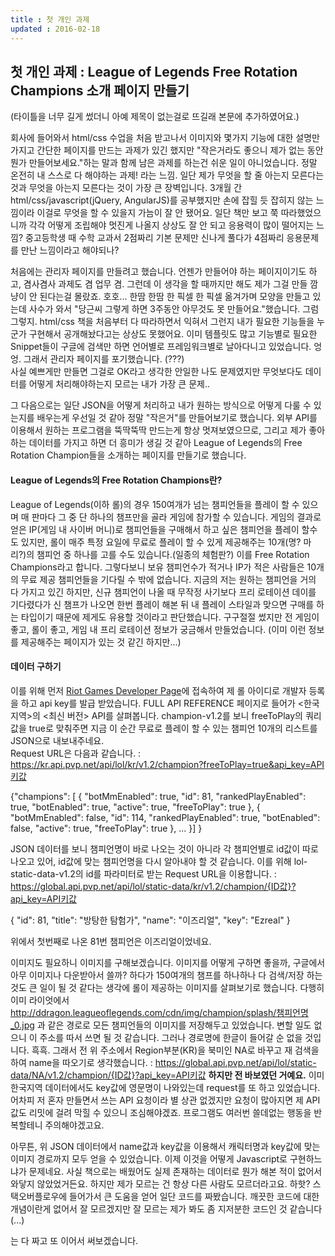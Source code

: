 ```yaml
---
title : 첫 개인 과제
updated : 2016-02-18
---
```


## 첫 개인 과제 : League of Legends Free Rotation Champions 소개 페이지 만들기

(타이틀을 너무 길게 썼더니 아예 제목이 없는걸로 뜨길래 본문에 추가하였어요.)

회사에 들어와서 html/css 수업을 처음 받고나서 이미지와 몇가지 기능에 대한 설명만 가지고 간단한 페이지를 만드는 과제가 있긴 했지만 "작은거라도 좋으니 제가 없는 동안 뭔가 만들어보세요."하는 말과 함께 남은 과제를 하는건 쉬운 일이 아니었습니다. 정말 온전히 내 스스로 다 해야하는 과제! 라는 느낌.
일단 제가 무엇을 할 줄 아는지 모른다는 것과 무엇을 아는지 모른다는 것이 가장 큰 장벽입니다. 3개월 간 html/css/javascript(jQuery, AngularJS)를 공부했지만 손에 잡힐 듯 잡히지 않는 느낌이라 이걸로 무엇을 할 수 있을지 가늠이 잘 안 됐어요. 일단 책만 보고 쭉 따라했었으니까 각각 어떻게 조립해야 멋진게 나올지 상상도 잘 안 되고 응용력이 많이 떨어지는 느낌? 중고등학생 때 수학 교과서 2점짜리 기본 문제만 신나게 풀다가 4점짜리 응용문제를 만난 느낌이라고 해야되나?
   
처음에는 관리자 페이지를 만들려고 했습니다. 언젠가 만들어야 하는 페이지이기도 하고, 겸사겸사 과제도 겸 업무 겸. 그런데 이 생각을 할 때까지만 해도 제가 그걸 만들 깜냥이 안 된다는걸 몰랐죠. 호호...
한땀 한땀 한 픽셀 한 픽셀 옮겨가며 모양을 만들고 있는데 사수가 와서 "당근씨 그렇게 하면 3주동안 아무것도 못 만들어요."했습니다.
그럼 그렇지. html/css 책을 처음부터 다 따라하면서 익혀서 그런지 내가 필요한 기능들을 누군가 구현해서 공개해놨다고는 상상도 못했어요.
이미 템플릿도 많고 기능별로 필요한 Snippet들이 구글에 검색만 하면 언어별로 프레임워크별로 날아다니고 있었습니다. 엉엉.
그래서 관리자 페이지를 포기했습니다. (???)   
사실 예쁘게만 만들면 그걸로 OK라고 생각한 안일한 나도 문제였지만 무엇보다도 데이터를 어떻게 처리해야하는지 모르는 내가 가장 큰 문제..
   
그 다음으로는 일단 JSON을 어떻게 처리하고 내가 원하는 방식으로 어떻게 다룰 수 있는지를 배우는게 우선일 것 같아 정말 "작은거"를 만들어보기로 했습니다.
외부 API를 이용해서 원하는 프로그램을 뚝딱뚝딱 만드는게 항상 멋져보였으므로, 그리고 제가 좋아하는 데이터를 가지고 하면 더 흥미가 생길 것 같아 League of Legends의 Free Rotation Champion들을 소개하는 페이지를 만들기로 했습니다.
   
#### League of Legends의 Free Rotation Champions란?   
   
League of Legends(이하 롤)의 경우 150여개가 넘는 챔피언들을 플레이 할 수 있으며 매 판마다 그 중 단 하나의 챔프만을 골라 게임에 참가할 수 있습니다.
게임의 결과로 얻은 IP(게임 내 사이버 머니)로 챔피언들을 구매해서 하고 싶은 챔피언을 플레이 할수도 있지만, 롤이 매주 특정 요일에 무료로 플레이 할 수 있게 제공해주는 10개(명? 마리?)의 챔피언 중 하나를 고를 수도 있습니다.(일종의 체험판?) 이를 Free Rotation Champions라고 합니다.
그렇다보니 보유 챔피언수가 적거나 IP가 적은 사람들은 10개의 무료 제공 챔피언들을 기다릴 수 밖에 없습니다. 지금의 저는 원하는 챔피언을 거의 다 가지고 있긴 하지만, 신규 챔피언이 나올 때 무작정 사기보다 프리 로테이션 데이를 기다렸다가 신 챔프가 나오면 한번 플레이 해본 뒤 내 플레이 스타일과 맞으면 구매를 하는 타입이기 때문에 제게도 유용할 것이라고 판단했습니다.
구구절절 썼지만 전 게임이 좋고, 롤이 좋고, 게임 내 프리 로테이션 정보가 궁금해서 만들었습니다. (이미 이런 정보를 제공해주는 페이지가 있는 것 같긴 하지만...)
   
#### 데이터 구하기
   
이를 위해 먼저 [Riot Games Developer Page](https://developer.riotgames.com/)에 접속하여 제 롤 아이디로 개발자 등록을 하고 api key를 발급 받았습니다.
FULL API REFERENCE 페이지로 들어가 <한국 지역>의 <최신 버전> API를 살펴봅니다.
champion-v1.2를 보니 freeToPlay의 쿼리값을 true로 맞춰주면 지금 이 순간 무료로 플레이 할 수 있는 챔피언 10개의 리스트를 JSON으로 내보내주네요.   
Request URL은 다음과 같습니다. : https://kr.api.pvp.net/api/lol/kr/v1.2/champion?freeToPlay=true&api_key=API키값

{"champions": [
   {
      "botMmEnabled": true,
      "id": 81,
      "rankedPlayEnabled": true,
      "botEnabled": true,
      "active": true,
      "freeToPlay": true
   },
   {
      "botMmEnabled": false,
      "id": 114,
      "rankedPlayEnabled": true,
      "botEnabled": false,
      "active": true,
      "freeToPlay": true
   },
   ...
   }]
}
   
JSON 데이터를 보니 챔피언명이 바로 나오는 것이 아니라 각 챔피언별로 id값이 따로 나오고 있어, id값에 맞는 챔피언명을 다시 알아내야 할 것 같습니다.
이를 위해 lol-static-data-v1.2의 id를 파라미터로 받는 Request URL을 이용합니다. : https://global.api.pvp.net/api/lol/static-data/kr/v1.2/champion/{ID값}?api_key=API키값

{
   "id": 81,
   "title": "방탕한 탐험가",
   "name": "이즈리얼",
   "key": "Ezreal"
}
   
위에서 첫번째로 나온 81번 챔피언은 이즈리얼이었네요.
   
이미지도 필요하니 이미지를 구해보겠습니다. 이미지를 어떻게 구하면 좋을까, 구글에서 아무 이미지나 다운받아서 쓸까? 하다가 150여개의 챔프를 하나하나 다 검색/저장 하는 것도 큰 일이 될 것 같다는 생각에 롤이 제공하는 이미지를 살펴보기로 했습니다.
다행히 이미 라이엇에서 http://ddragon.leagueoflegends.com/cdn/img/champion/splash/챔피언명_0.jpg 과 같은 경로로 모든 챔피언들의 이미지를 저장해두고 있었습니다. 변할 일도 없으니 이 주소를 따서 쓰면 될 것 같습니다.
그러나 경로명에 한글이 들어갈 순 없을 것입니다. 흑흑. 
그래서 전 위 주소에서 Region부분(KR)을 북미인 NA로 바꾸고 재 검색을 하여 name을 따오기로 생각했습니다. : https://global.api.pvp.net/api/lol/static-data/NA/v1.2/champion/{ID값}?api_key=API키값 
**하지만 전 바보였던 거예요.** 이미 한국지역 데이터에서도 key값에 영문명이 나와있는데 request를 또 하고 있었습니다.
어차피 저 혼자 만들면서 쓰는 API 요청이라 별 상관 없겠지만 요청이 많아지면 제 API값도 리밋에 걸려 막힐 수 있으니 조심해야겠죠. 프로그램도 여러번 쓸데없는 행동을 반복할테니 주의해야겠고요.
   
아무튼, 위 JSON 데이터에서 name값과 key값을 이용해서 캐릭터명과 key값에 맞는 이미지 경로까지 모두 얻을 수 있었습니다.
이제 이것을 어떻게 Javascript로 구현하느냐가 문제네요. 사실 책으로는 배웠어도 실제 존재하는 데이터로 뭔가 해본 적이 없어서 와닿지 않았었거든요.
하지만 제가 모르는 건 항상 다른 사람도 모르더라고요. 하핫? 스택오버플로우에 들어가서 큰 도움을 얻어 일단 코드를 짜봤습니다.
깨끗한 코드에 대한 개념이란게 없어서 잘 모르겠지만 잘 모르는 제가 봐도 좀 지저분한 코드인 것 같습니다(...)

는 다 짜고 또 이어서 써보겠습니다.
